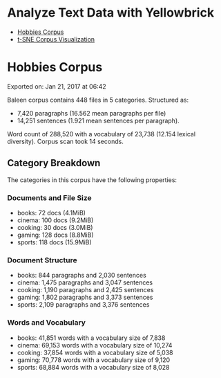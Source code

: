 # Analyze Text Data with Yellowbrick

- [Hobbies Corpus](https://www.scikit-yb.org/en/latest/api/datasets/hobbies.html)
- [t-SNE Corpus Visualization](https://www.scikit-yb.org/en/latest/api/text/tsne.html#yellowbrick.text.tsne.TSNEVisualizer)

# Hobbies Corpus 
Exported on: Jan 21, 2017 at 06:42

Baleen corpus contains 448 files in 5 categories. Structured as:

- 7,420 paragraphs (16.562 mean paragraphs per file)
- 14,251 sentences (1.921 mean sentences per paragraph).

Word count of 288,520 with a vocabulary of 23,738 (12.154 lexical diversity).
Corpus scan took 14 seconds.

## Category Breakdown 

The categories in this corpus have the following properties:

### Documents and File Size 

- books: 72 docs (4.1MiB)
- cinema: 100 docs (9.2MiB)
- cooking: 30 docs (3.0MiB)
- gaming: 128 docs (8.8MiB)
- sports: 118 docs (15.9MiB)

### Document Structure 

- books: 844 paragraphs and 2,030 sentences
- cinema: 1,475 paragraphs and 3,047 sentences
- cooking: 1,190 paragraphs and 2,425 sentences
- gaming: 1,802 paragraphs and 3,373 sentences
- sports: 2,109 paragraphs and 3,376 sentences

### Words and Vocabulary

- books: 41,851 words with a vocabulary size of 7,838
- cinema: 69,153 words with a vocabulary size of 10,274
- cooking: 37,854 words with a vocabulary size of 5,038
- gaming: 70,778 words with a vocabulary size of 9,120
- sports: 68,884 words with a vocabulary size of 8,028
